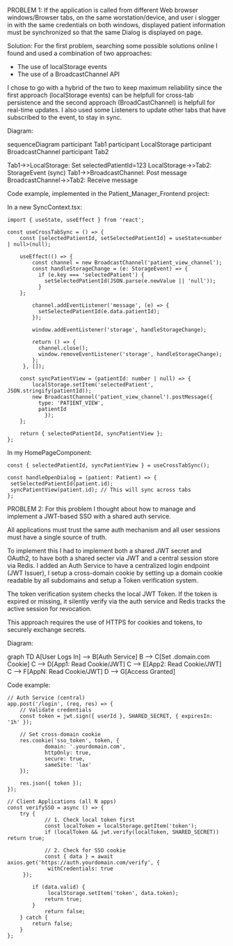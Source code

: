 PROBLEM 1:
If the application is called from different Web browser windows/Browser tabs, on the same worstation/device, and user i slogger in with the same credentials on both windows, displayed patient information must be synchronized so that the same Dialog is displayed on page.

Solution:
For the first problem, searching some possible solutions online I found and used a combination of two approaches: 
  - The use of localStorage events
  - The use of a BroadcastChannel API

I chose to go with a hybrid of the two to keep maximum reliability since the first approach (localStorage events) can be helpfull for cross-tab persistence and the second approach (BroadCastChannel) is helpfull for real-time updates. I also used some Listeners to update other tabs that have subscribed to the event, to stay in sync.


Diagram:

sequenceDiagram
  participant Tab1
  participant LocalStorage
  participant BroadcastChannel
  participant Tab2

  Tab1->>LocalStorage: Set selectedPatientId=123
  LocalStorage->>Tab2: StorageEvent (sync)
  Tab1->>BroadcastChannel: Post message
  BroadcastChannel->>Tab2: Receive message



Code example, implemented in the Patient_Manager_Frontend project:

In a new SyncContext.tsx:

	import { useState, useEffect } from 'react';

	const useCrossTabSync = () => {
	  	const [selectedPatientId, setSelectedPatientId] = useState<number | null>(null);
	  
	 	useEffect(() => {
		    const channel = new BroadcastChannel('patient_view_channel');
		    const handleStorageChange = (e: StorageEvent) => {
		      if (e.key === 'selectedPatient') {
		        setSelectedPatientId(JSON.parse(e.newValue || 'null'));
		      }
		};
	
		    channel.addEventListener('message', (e) => {
		      setSelectedPatientId(e.data.patientId);
		    });
		
		    window.addEventListener('storage', handleStorageChange);
		
		    return () => {
		      channel.close();
		      window.removeEventListener('storage', handleStorageChange);
		    };
	 	 }, []);
	
	  	const syncPatientView = (patientId: number | null) => {
		    localStorage.setItem('selectedPatient', JSON.stringify(patientId));
		    new BroadcastChannel('patient_view_channel').postMessage({
		      type: 'PATIENT_VIEW',
		      patientId
	    		});
	  	};

 	 	return { selectedPatientId, syncPatientView };
	};

In my HomePageComponent:

	const { selectedPatientId, syncPatientView } = useCrossTabSync();

	const handleOpenDialog = (patient: Patient) => {
 	 setSelectedPatientId(patient.id);
 	 syncPatientView(patient.id); // This will sync across tabs
	};




PROBLEM 2:
For this problem I thought about how to manage and implement a JWT-based SSO with a shared auth service.

All applications must trust the same auth mechanism and all user sessions must have a single source of truth.

To implement this I had to implement both a shared JWT secret and OAuth2, to have both a shared secter via JWT and a central session store via Redis.
I added an Auth Service to have a centralized login endpoint (JWT Issuer), I setup a cross-domain cookie by setting up a domain cookie readable by all subdomains and setup a Token verification system.

The token verification system checks the local JWT Token. If the token is expired or missing, it silently verify via the auth service and Redis tracks the active session for revocation.

This approach requires the use of HTTPS for cookies and tokens, to securely exchange secrets.


Diagram:

graph TD
  A[User Logs In] --> B[Auth Service]
  B --> C[Set .domain.com Cookie]
  C --> D[App1: Read Cookie/JWT]
  C --> E[App2: Read Cookie/JWT]
  C --> F[AppN: Read Cookie/JWT]
  D --> G[Access Granted]


Code example: 

	// Auth Service (central)
	app.post('/login', (req, res) => {
	  	// Validate credentials
	  	const token = jwt.sign({ userId }, SHARED_SECRET, { expiresIn: '1h' });
	  
	  	// Set cross-domain cookie
	  	res.cookie('sso_token', token, {
	    		domain: '.yourdomain.com',
	    		httpOnly: true,
	    		secure: true,
	    		sameSite: 'lax'
	  	});
	  
	  	res.json({ token });
	});

	// Client Applications (all N apps)
	const verifySSO = async () => {
	  	try {
	    		// 1. Check local token first
	    		const localToken = localStorage.getItem('token');
	    		if (localToken && jwt.verify(localToken, SHARED_SECRET)) return true;
	    
	    		// 2. Check for SSO cookie
	    		const { data } = await axios.get('https://auth.yourdomain.com/verify', {
	     		 withCredentials: true
	   	 });
	    
	    	if (data.valid) {
	     		 localStorage.setItem('token', data.token);
	      		return true;
	    	}
	    		return false;
	  	} catch {
	    	return false;
	  	}
	};

